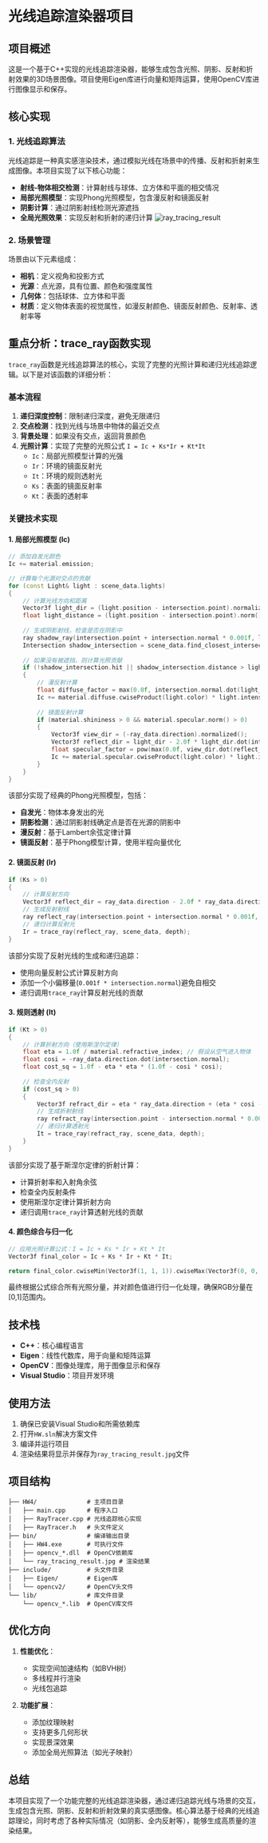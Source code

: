 # 光线追踪渲染器项目

## 项目概述

这是一个基于C++实现的光线追踪渲染器，能够生成包含光照、阴影、反射和折射效果的3D场景图像。项目使用Eigen库进行向量和矩阵运算，使用OpenCV库进行图像显示和保存。

## 核心实现

### 1. 光线追踪算法

光线追踪是一种真实感渲染技术，通过模拟光线在场景中的传播、反射和折射来生成图像。本项目实现了以下核心功能：

- **射线-物体相交检测**：计算射线与球体、立方体和平面的相交情况
- **局部光照模型**：实现Phong光照模型，包含漫反射和镜面反射
- **阴影计算**：通过阴影射线检测光源遮挡
- **全局光照效果**：实现反射和折射的递归计算
![ray_tracing_result](https://github.com/user-attachments/assets/2b33b336-8919-4517-8dc0-e08e60ffd678)

### 2. 场景管理

场景由以下元素组成：
- **相机**：定义视角和投影方式
- **光源**：点光源，具有位置、颜色和强度属性
- **几何体**：包括球体、立方体和平面
- **材质**：定义物体表面的视觉属性，如漫反射颜色、镜面反射颜色、反射率、透射率等

## 重点分析：trace_ray函数实现

`trace_ray`函数是光线追踪算法的核心，实现了完整的光照计算和递归光线追踪逻辑。以下是对该函数的详细分析：

### 基本流程

1. **递归深度控制**：限制递归深度，避免无限递归
2. **交点检测**：找到光线与场景中物体的最近交点
3. **背景处理**：如果没有交点，返回背景颜色
4. **光照计算**：实现了完整的光照公式 `I = Ic + Ks*Ir + Kt*It`
   - `Ic`：局部光照模型计算的光强
   - `Ir`：环境的镜面反射光
   - `It`：环境的规则透射光
   - `Ks`：表面的镜面反射率
   - `Kt`：表面的透射率

### 关键技术实现

#### 1. 局部光照模型 (Ic)

```cpp
// 添加自发光颜色
Ic += material.emission;

// 计算每个光源对交点的贡献
for (const Light& light : scene_data.lights)
{
    // 计算光线方向和距离
    Vector3f light_dir = (light.position - intersection.point).normalized();
    float light_distance = (light.position - intersection.point).norm();
    
    // 生成阴影射线，检查是否在阴影中
    ray shadow_ray(intersection.point + intersection.normal * 0.001f, light_dir);
    Intersection shadow_intersection = scene_data.find_closest_intersection(shadow_ray);
    
    // 如果没有被遮挡，则计算光照贡献
    if (!shadow_intersection.hit || shadow_intersection.distance > light_distance)
    {
        // 漫反射计算
        float diffuse_factor = max(0.0f, intersection.normal.dot(light_dir));
        Ic += material.diffuse.cwiseProduct(light.color) * light.intensity * diffuse_factor;
        
        // 镜面反射计算
        if (material.shininess > 0 && material.specular.norm() > 0)
        {
            Vector3f view_dir = (-ray_data.direction).normalized();
            Vector3f reflect_dir = light_dir - 2.0f * light_dir.dot(intersection.normal) * intersection.normal;
            float specular_factor = pow(max(0.0f, view_dir.dot(reflect_dir)), material.shininess);
            Ic += material.specular.cwiseProduct(light.color) * light.intensity * specular_factor;
        }
    }
}
```

该部分实现了经典的Phong光照模型，包括：
- **自发光**：物体本身发出的光
- **阴影检测**：通过阴影射线确定点是否在光源的阴影中
- **漫反射**：基于Lambert余弦定律计算
- **镜面反射**：基于Phong模型计算，使用半程向量优化

#### 2. 镜面反射 (Ir)

```cpp
if (Ks > 0)
{
    // 计算反射方向
    Vector3f reflect_dir = ray_data.direction - 2.0f * ray_data.direction.dot(intersection.normal) * intersection.normal;
    // 生成反射射线
    ray reflect_ray(intersection.point + intersection.normal * 0.001f, reflect_dir);
    // 递归计算反射光
    Ir = trace_ray(reflect_ray, scene_data, depth);
}
```

该部分实现了反射光线的生成和递归追踪：
- 使用向量反射公式计算反射方向
- 添加一个小偏移量(`0.001f * intersection.normal`)避免自相交
- 递归调用`trace_ray`计算反射光线的贡献

#### 3. 规则透射 (It)

```cpp
if (Kt > 0)
{
    // 计算折射方向（使用斯涅尔定律）
    float eta = 1.0f / material.refractive_index; // 假设从空气进入物体
    float cosi = -ray_data.direction.dot(intersection.normal);
    float cost_sq = 1.0f - eta * eta * (1.0f - cosi * cosi);
    
    // 检查全内反射
    if (cost_sq > 0)
    {
        Vector3f refract_dir = eta * ray_data.direction + (eta * cosi - sqrt(cost_sq)) * intersection.normal;
        // 生成折射射线
        ray refract_ray(intersection.point - intersection.normal * 0.001f, refract_dir);
        // 递归计算透射光
        It = trace_ray(refract_ray, scene_data, depth);
    }
}
```

该部分实现了基于斯涅尔定律的折射计算：
- 计算折射率和入射角余弦
- 检查全内反射条件
- 使用斯涅尔定律计算折射方向
- 递归调用`trace_ray`计算透射光线的贡献

#### 4. 颜色综合与归一化

```cpp
// 应用光照计算公式：I = Ic + Ks * Ir + Kt * It
Vector3f final_color = Ic + Ks * Ir + Kt * It;

return final_color.cwiseMin(Vector3f(1, 1, 1)).cwiseMax(Vector3f(0, 0, 0));
```

最终根据公式综合所有光照分量，并对颜色值进行归一化处理，确保RGB分量在[0,1]范围内。

## 技术栈

- **C++**：核心编程语言
- **Eigen**：线性代数库，用于向量和矩阵运算
- **OpenCV**：图像处理库，用于图像显示和保存
- **Visual Studio**：项目开发环境

## 使用方法

1. 确保已安装Visual Studio和所需依赖库
2. 打开`HW.sln`解决方案文件
3. 编译并运行项目
4. 渲染结果将显示并保存为`ray_tracing_result.jpg`文件

## 项目结构

```
├── HW4/              # 主项目目录
│   ├── main.cpp      # 程序入口
│   ├── RayTracer.cpp # 光线追踪核心实现
│   ├── RayTracer.h   # 头文件定义
├── bin/              # 编译输出目录
│   ├── HW4.exe       # 可执行文件
│   ├── opencv_*.dll  # OpenCV依赖库
│   └── ray_tracing_result.jpg # 渲染结果
├── include/          # 头文件目录
│   ├── Eigen/        # Eigen库
│   └── opencv2/      # OpenCV头文件
└── lib/              # 库文件目录
    └── opencv_*.lib  # OpenCV库文件
```

## 优化方向

1. **性能优化**：
   - 实现空间加速结构（如BVH树）
   - 多线程并行渲染
   - 光线包追踪

2. **功能扩展**：
   - 添加纹理映射
   - 支持更多几何形状
   - 实现景深效果
   - 添加全局光照算法（如光子映射）

## 总结


本项目实现了一个功能完整的光线追踪渲染器，通过递归追踪光线与场景的交互，生成包含光照、阴影、反射和折射效果的真实感图像。核心算法基于经典的光线追踪理论，同时考虑了各种实际情况（如阴影、全内反射等），能够生成高质量的渲染结果。
